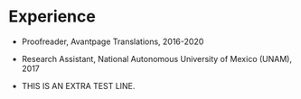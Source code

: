 # Experience

- Proofreader, Avantpage Translations, 2016-2020
- Research Assistant, National Autonomous University of Mexico (UNAM), 2017


- THIS IS AN EXTRA TEST LINE.